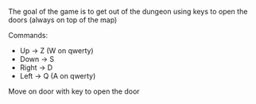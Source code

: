 The goal of the game is to get out of the dungeon using keys to open the doors (always on top of the map)

Commands:
- Up -> Z (W on qwerty)
- Down -> S
- Right -> D
- Left -> Q (A on qwerty)

Move on door with key to open the door